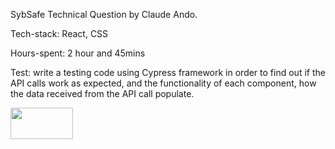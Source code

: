 SybSafe Technical Question by Claude Ando.

Tech-stack: React, CSS <br>

Hours-spent: 2 hour and 45mins <br>

Test: write a testing code using Cypress framework in order to find out if the API calls work as expected, and the functionality of each component, how the data received from the API call populate.

<img src="https://user-images.githubusercontent.com/99684732/188639677-5b1b4521-ef49-47b2-a718-8b97f98c9a1a.gif" width="100" height="50" />
